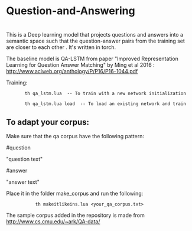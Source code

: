 # Question-and-Answering
#


  This is a Deep learning model that projects questions and answers into a semantic space such that the question-answer pairs from the training set are closer to each other . It's written in torch.

  The baseline model is QA-LSTM from paper "Improved Representation Learning for Question Answer Matching" by Ming et al 2016 : http://www.aclweb.org/anthology/P/P16/P16-1044.pdf
  
  Training:

           th qa_lstm.lua  -- To train with a new network initialization

           th qa_lstm.lua load  -- To load an existing network and train 
  




 To adapt your corpus:
---------------------

 Make sure that the qa corpus have the following pattern:

\#question

"question text"

\#answer

"answer text"


 Place it in the folder make_corpus and run the following:

               th makeitlikeins.lua <your_qa_corpus.txt>
   

 The sample corpus added in the repository is made from http://www.cs.cmu.edu/~ark/QA-data/
